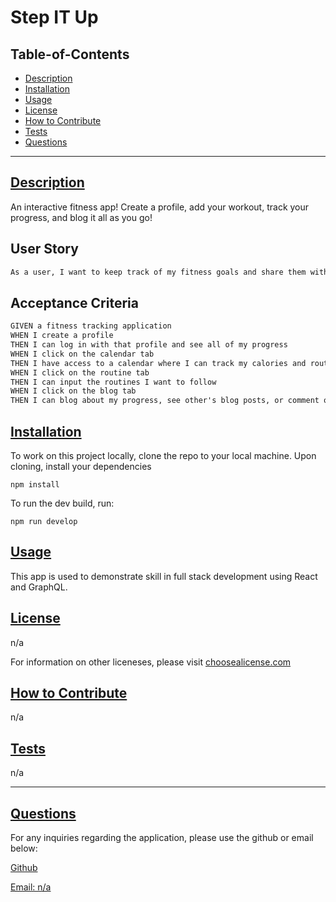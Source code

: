 
  # Step IT Up

  

  ## Table-of-Contents
  - [Description](#description)
  - [Installation](#installation)
  - [Usage](#usage)
  - [License](#license)
  - [How to Contribute](#how-to-contribute)
  - [Tests](#tests)
  - [Questions](#questions)

  ---

  ## [Description](#table-of-contents)
  An interactive fitness app! Create a profile, add your workout, track your progress, and blog it all as you go!

  ## User Story

  ```md
  As a user, I want to keep track of my fitness goals and share them with my friends. With this application, I want to be able to create a profile to keep track of my own goals. I want to be able to track my calories and workouts through an easy to use calendar. Finally, I want to be able to blog about my fitness journey to all of my friends.
  ```

  ## Acceptance Criteria

  ```md
  GIVEN a fitness tracking application 
  WHEN I create a profile
  THEN I can log in with that profile and see all of my progress
  WHEN I click on the calendar tab
  THEN I have access to a calendar where I can track my calories and routines
  WHEN I click on the routine tab
  THEN I can input the routines I want to follow
  WHEN I click on the blog tab
  THEN I can blog about my progress, see other's blog posts, or comment on posts by my friends 
  ```


  ## [Installation](#table-of-contents)

  To work on this project locally, clone the repo to your local machine. Upon cloning, install your dependencies
  ```
  npm install
  ```

  To run the dev build, run:
  ```
  npm run develop
  ```


  ## [Usage](#table-of-contents)
  This app is used to demonstrate skill in full stack development using React and GraphQL.

  ## [License](#table-of-contents)
  n/a

  For information on other liceneses, please visit
  [choosealicense.com](https://choosealicense.com/)

  ## [How to Contribute](#table-of-contents)
  n/a

  ## [Tests](#table-of-contents)
   n/a

   ---
  ## [Questions](#table-of-contents)
  For any inquiries regarding the application, please use the github or email below: 

  [Github](http://github.com/n/a)

  [Email: n/a](mailto:n/a)

